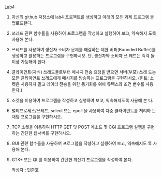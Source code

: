 Lab4

1. 자신의 github 저장소에 lab4 프로젝트를 생성하고 아래의 모든 과제 프로그램
   을 업로드한다. 
2. 쓰레드 관련 함수들을 사용하여 프로그램을 작성하고 실행하여 보고, 익숙해지
   도록 사용해 본다. 
3. 쓰레드를 사용하여 생산자 소비자 문제를 해결하는 제한 버퍼(Bounded 
   Buffer)를 생성하고 활용하는 프로그램을 구현하시오. 단, 생산자와 소비자 쓰
   레드는 각각 둘 이상 가능해야 한다. 
4. 클라이언트(자식) 쓰레드들로부터 메시지 전송 요청을 받으면 서버(부모) 쓰레
   드는 모든 클라이언트 쓰레드에게 메시지를 방송하는 프로그램을 구현하시오. 
   (힌트: 소켓은 사용하지 말고 데이터 전송을 위한 동기화를 위해 뮤텍스와 조건
   변수를 사용한다.) 
5. 소켓을 이용하여 프로그램을 작성하고 실행하여 보고, 익숙해지도록 사용해 본
   다. 
6. 멀티프로세스/쓰레드, select 또는 epoll 을 사용하여 다중 클라이언트를 처리하
   는 채팅 프로그램을 구현하시오. 
7. TCP 소켓을 이용하여 HTTP GET 및 POST 메소드 및 CGI 프로그램 실행을 
   구현하는 간단한 웹서버를 구현하시오. 
8. GUI 관련 함수들을 사용하여 프로그램을 작성하고 실행하여 보고, 익숙해지도
   록 사용해 본다. 
9. GTK+ 또는 Qt 를 이용하여 간단한 계산기 프로그램을 작성하여 본다.

   작성자 : 민준호
